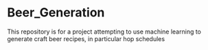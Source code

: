 # Beer_Generation
This repository is for a project attempting to use machine learning to generate craft beer recipes, in particular hop schedules
